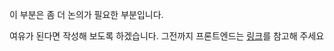 이 부분은 좀 더 논의가 필요한 부분입니다.

여유가 된다면 작성해 보도록 하겠습니다. 그전까지 프론트엔드는 [링크](https://frontend-fundamentals.com/code-quality/)를 참고해 주세요